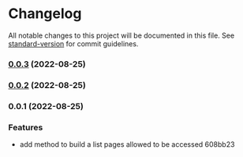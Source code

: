 # Changelog

All notable changes to this project will be documented in this file. See [standard-version](https://github.com/conventional-changelog/standard-version) for commit guidelines.

### [0.0.3](///compare/v0.0.2...v0.0.3) (2022-08-25)

### [0.0.2](///compare/v0.0.1...v0.0.2) (2022-08-25)

### 0.0.1 (2022-08-25)


### Features

* add method to build a list pages allowed to be accessed 608bb23
